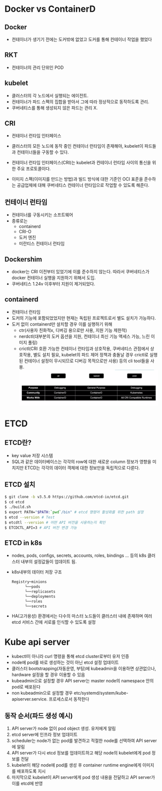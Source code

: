 # Docker vs ContainerD

## Docker

- 컨테이너가 생기기 전에는 도커밖에 없었고 도커를 통해 컨테이너 작업을 했었다

## RKT

- 컨테이너의 관리 단위인 POD

## kubelet

- 클러스터의 각 노드에서 실행되는 에이전트.
- 컨테이너가 파드 스펙의 집합을 받아서 그에 따라 정상적으로 동작하도록 관리.
- 쿠버네티스를 통해 생성되지 않은 파드는 관리 X.

## CRI

- 컨테이너 런타임 인터페이스
- 클러스터의 모든 노드에 동작 중인 컨테이너 런타임이 존재해야, kubelet이 파드들과 컨테이너들을 구동할 수 있다.

- 컨테이너 런타임 인터페이스(CRI)는 kubelet과 컨테이너 런타임 사이의 통신을 위한 주요 프로토콜이다.
- 이미지 스펙(이미지를 만드는 방법)과 빌드 방식에 대한 기준인 OCI 표준을 준수하는 공급업체에 대해 쿠버네티스 컨테이너 런타임으로 작업할 수 있도록 해준다.

## 컨테이너 런타임

- 컨테이너를 구동시키는 소프트웨어
- 종류로는 
  - containerd
  - CRI-O
  - 도커 엔진
  - 미란티스 컨테이너 런타임

## Dockershim

- docker는 CRI 이전부터 있었기에 이를 준수하지 않는다. 따라서 쿠버네티스가 docker 컨테이너 실행을 지원하기 위해서 도입.
- 쿠버네티스 1.24v 이후부터 지원이 제거되었다.

## containerd

- 컨테이너 런타임
- 도커의 기능에 포함되었었지만 현재는 독립된 프로젝트로서 별도 설치가 가능하다.
- 도커 없이 containerd만 설치할 경우 이를 실행하기 위해
  - ctr(사용자 친화적x, 디버깅 용으로만 사용, 지원 기능 제한적)
  - nerdctl(대부분의 도커 옵션을 지원, 컨테이너 최신 기능 액세스 가능, 느린 이미지 풀링)
  - crictl(CRI 호환 가능한 컨테이너 런타임과 상호작용, 쿠버네티스 관점에서 상호작용, 별도 설치 필요, kubelet의 파드 제어 정책과 충돌날 경우 crictl로 실행된 컨테이너 설정이 무시되므로 디버깅 목적으로만 사용)
등의 cli tool들을 사용.
    ![Alt text](image.png)

# ETCD

## ETCD란?

- key value 저장 시스템
- SQL과 같은 데이터베이스는 각각의 row에 대한 새로운 column 정보가 영향을 미치지만 ETCD는 각각의 데이터 객체에 대한 정보만을 독립적으로 다룬다.

## ETCD 설치

```bash
$ git clone -b v3.5.0 https://github.com/etcd-io/etcd.git
$ cd etcd
$ ./build.sh
$ export PATH="$PATH:`pwd`/bin" # etcd 명령어 활성화를 위한 path 설정
$ etcd --version # Test
$ etcdtl --version # 어떤 API 버전을 사용하는지 확인
$ ETCDCTL_API=3 # API 버전 변경 가능
```

## ETCD in k8s

- nodes, pods, configs, secrets, accounts, roles, bindings ... 등의 k8s 클러스터 내부의 설정값들이 업데이트 됨.

- k8s내부의 데이터 저장 구조

  ```pre
  Registry─minions
        └──pods
        └──replicasets
        └──deployments
        └──roles
        └──secrets
  ```
- HA(고가용성) 환경에서는 다수의 마스터 노드들이 클러스터 내에 존재하며 여러 etcd 서비스 간에 서로를 인식할 수 있도록 설정

# Kube api server

- kubectl이 아니라 curl 명령을 통해 etcd cluster로부터 유저 인증
- node에 pod를 바로 생성하는 것이 아닌 etcd 설정 업데이트
- 클러스터 bootstrapping(자동운영, 부팅)에 kubeadmin을 이용하면 상관없으나, hardware 설정을 할 경우 이용할 수 있음
- kubeadmin으로 설정할 경우 API server는 master node의 namespace 안의 pod로 배포된다
- non kubeadmin으로 설정할 경우 etc/systemd/system/kube-apiserver.service. 프로세스로서 동작한다

## 동작 순서(파드 생성 예시)

1. API server가 node 없이 pod object 생성. 유저에게 알림
2. etcd server에 인프라 정보 업데이트
3. scheduler는 node가 없는 pod를 발견하고 적절한 node를 선택하여 API server에 알림
4. API server가 다시 etcd 정보를 업데이트하고 해당 node의 kubelet에게 pod 정보를 전달
5. kubelet이 해당 node에 pod를 생성 후 container runtime engine에게 이미지를 배포하도록 지시
6. 마지막으로 kubelet이 API server에게 pod 생성 내용을 전달하고 API server가 이를 etcd에 반영